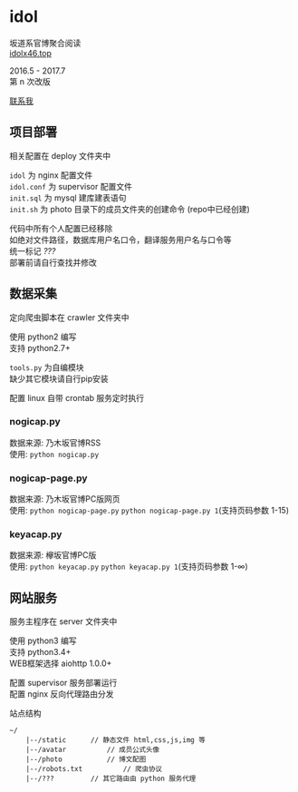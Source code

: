 # idol  
坂道系官博聚合阅读  
[idolx46.top](https://idolx46.top)  
  
2016.5 - 2017.7  
第 n 次改版  
  
[联系我](http://weibo.com/2314621010)  
  
## 项目部署  
相关配置在 deploy 文件夹中  
  
```idol``` 为 nginx 配置文件  
```idol.conf``` 为 supervisor 配置文件  
```init.sql``` 为 mysql 建库建表语句  
```init.sh``` 为 photo 目录下的成员文件夹的创建命令 (repo中已经创建)  
  
代码中所有个人配置已经移除  
如绝对文件路径，数据库用户名口令，翻译服务用户名与口令等  
统一标记 *???*  
部署前请自行查找并修改  
  
  
## 数据采集  
定向爬虫脚本在 crawler 文件夹中  
  
使用 python2 编写  
支持 python2.7+  
  
```tools.py``` 为自编模块  
缺少其它模块请自行pip安装  
  
配置 linux 自带 crontab 服务定时执行  
  
  
### nogicap.py   
数据来源: 乃木坂官博RSS  
使用: ```python nogicap.py```  
### nogicap-page.py   
数据来源: 乃木坂官博PC版网页  
使用: ```python nogicap-page.py``` ```python nogicap-page.py 1```(支持页码参数 1-15)  
### keyacap.py   
数据来源: 欅坂官博PC版  
使用: ```python keyacap.py``` ```python keyacap.py 1```(支持页码参数 1-∞)  
  
## 网站服务  
服务主程序在 server 文件夹中  
  
使用 python3 编写  
支持 python3.4+  
WEB框架选择 aiohttp 1.0.0+  
  
配置 supervisor 服务部署运行  
配置 nginx 反向代理路由分发  
  
站点结构  
```  
~/  
	|--/static		// 静态文件 html,css,js,img 等  
	|--/avatar			// 成员公式头像  
	|--/photo			// 博文配图  
	|--/robots.txt			// 爬虫协议  
	|--/???			// 其它路由由 python 服务代理  
```  
  
  
  
  